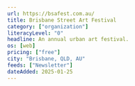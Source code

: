 ```yaml
---
url: https://bsafest.com.au/
title: Brisbane Street Art Festival
category: ["organization"]
literacyLevel: "0"
headline: An annual urban art festival.
os: [web]
pricing: ["free"]
city: "Brisbane, QLD, AU"
feeds: ["Newsletter"]
dateAdded: 2025-01-25
---
```

